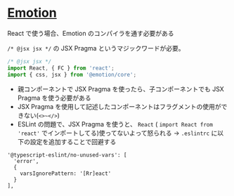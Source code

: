 # [Emotion](https://www.npmjs.com/package/emotion)
React で使う場合、Emotion のコンパイラを通す必要がある

`/* @jsx jsx */` の JSX Pragma というマジックワードが必要。

```typescript jsx
/* @jsx jsx */
import React, { FC } from 'react';
import { css, jsx } from '@emotion/core';
```

- 親コンポーネントで JSX Pragma を使ったら、子コンポーネントでも JSX Pragma を使う必要がある
- JSX Pragma を使用して記述したコンポーネントはフラグメントの使用ができない(`<>~</>`)
- ESLint の問題で、JSX Pragma を使うと、 `React` ( `import React from 'react'` でインポートしてる)使ってないよって怒られる
-> `.eslintrc` に以下の設定を追加することで回避する
```
'@typescript-eslint/no-unused-vars': [
  'error',
  {
    varsIgnorePattern: '[Rr]eact'
  }
],
```
